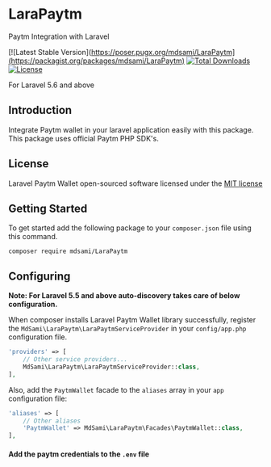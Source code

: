 # LaraPaytm
Paytm Integration with Laravel

[![Latest Stable Version](https://poser.pugx.org/mdsami/LaraPaytm](https://packagist.org/packages/mdsami/LaraPaytm)
[![Total Downloads](https://poser.pugx.org/amdsami/LaraPaytm/downloads)](https://packagist.org/packages/mdsami/LaraPaytm)
[![License](https://poser.pugx.org/mdsami/LaraPaytm/license)](https://packagist.org/packages/mdsami/LaraPaytm)



For Laravel 5.6 and above

## Introduction
Integrate Paytm wallet in your laravel application easily with this package. This package uses official Paytm PHP SDK's.

## License
Laravel Paytm Wallet open-sourced software licensed under the [MIT license](http://opensource.org/licenses/MIT)

## Getting Started
To get started add the following package to your `composer.json` file using this command.

    composer require mdsami/LaraPaytm

## Configuring
**Note: For Laravel 5.5 and above auto-discovery takes care of below configuration.**

When composer installs Laravel Paytm Wallet library successfully, register the `MdSami\LaraPaytm\LaraPaytmServiceProvider` in your `config/app.php` configuration file.

```php
'providers' => [
    // Other service providers...
    MdSami\LaraPaytm\LaraPaytmServiceProvider::class,
],
```
Also, add the `PaytmWallet` facade to the `aliases` array in your `app` configuration file:

```php
'aliases' => [
    // Other aliases
    'PaytmWallet' => MdSami\LaraPaytm\Facades\PaytmWallet::class,
],
```
#### Add the paytm credentials to the `.env` file